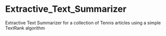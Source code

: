 # Extractive_Text_Summarizer
Extractive Text Summarizer for a collection of Tennis articles using a simple TextRank algorithm
